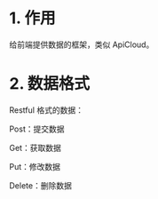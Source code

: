# 1. 作用

给前端提供数据的框架，类似 ApiCloud。

# 2. 数据格式

Restful 格式的数据：

Post：提交数据

Get：获取数据

Put：修改数据

Delete：删除数据



